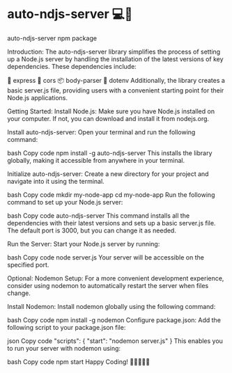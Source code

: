 # auto-ndjs-server 💻🚀


auto-ndjs-server npm package

Introduction:
The auto-ndjs-server library simplifies the process of setting up a Node.js server by handling the installation of the latest versions of key dependencies. These dependencies include:

🚀 express
🔄 cors
📦 body-parser
🔐 dotenv
Additionally, the library creates a basic server.js file, providing users with a convenient starting point for their Node.js applications.

Getting Started:
Install Node.js:
Make sure you have Node.js installed on your computer. If not, you can download and install it from nodejs.org.

Install auto-ndjs-server:
Open your terminal and run the following command:

bash
Copy code
npm install -g auto-ndjs-server
This installs the library globally, making it accessible from anywhere in your terminal.

Initialize auto-ndjs-server:
Create a new directory for your project and navigate into it using the terminal.

bash
Copy code
mkdir my-node-app
cd my-node-app
Run the following command to set up your Node.js server:

bash
Copy code
auto-ndjs-server
This command installs all the dependencies with their latest versions and sets up a basic server.js file. The default port is 3000, but you can change it as needed.

Run the Server:
Start your Node.js server by running:

bash
Copy code
node server.js
Your server will be accessible on the specified port.

Optional: Nodemon Setup:
For a more convenient development experience, consider using nodemon to automatically restart the server when files change.

Install Nodemon:
Install nodemon globally using the following command:

bash
Copy code
npm install -g nodemon
Configure package.json:
Add the following script to your package.json file:

json
Copy code
"scripts": {
  "start": "nodemon server.js"
}
This enables you to run your server with nodemon using:

bash
Copy code
npm start
Happy Coding! 🎉👩‍💻👨‍💻
